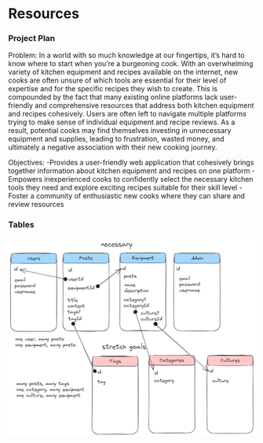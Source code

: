 # Resources

### Project Plan
Problem:
	In a world with so much knowledge at our fingertips, it’s hard to know where to start when you’re a burgeoning cook.  With an overwhelming variety of kitchen equipment and recipes available on the internet, new cooks are often unsure of which tools are essential for their level of expertise and for the specific recipes they wish to create.
	This is compounded by the fact that many existing online platforms lack user-friendly and comprehensive resources that address both kitchen equipment and recipes cohesively. Users are often left to navigate multiple platforms trying to make sense of individual equipment and recipe reviews.  As a result, potential cooks may find themselves investing in unnecessary equipment and supplies, leading to frustration, wasted money, and ultimately a negative association with their new cooking journey.

Objectives:
    -Provides a user-friendly web application that cohesively brings together information about kitchen equipment and  recipes on one platform
    -Empowers inexperienced cooks to confidently select the necessary kitchen tools they need and explore exciting recipes suitable for their skill level
    -Foster a community of enthusiastic new cooks where they can share and review resources

### Tables

![Table draft](<table draft image.png>)